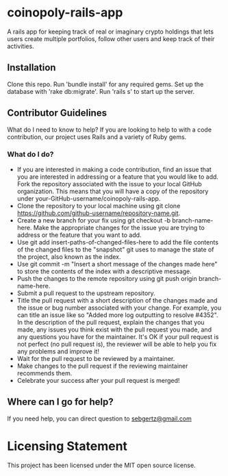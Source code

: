 # coinopoly-rails-app
A rails app for keeping track of real or imaginary crypto holdings that lets users create multiple portfolios, follow other users and keep track of their activities.

## Installation

Clone this repo.
Run 'bundle install' for any required gems.
Set up the database with 'rake db:migrate'.
Run 'rails s' to start up the server.

## Contributor Guidelines
What do I need to know to help?
If you are looking to help to with a code contribution, our project uses Rails and a variety of Ruby gems.

### What do I do?
- If you are interested in making a code contribution, find an issue that you are interested in addressing or a feature that you would like to add. Fork the repository associated with the issue to your local GitHub organization. This means that you will have a copy of the repository under your-GitHub-username/coinopoly-rails-app.
- Clone the repository to your local machine using git clone https://github.com/github-username/repository-name.git.
- Create a new branch for your fix using git checkout -b branch-name-here. Make the appropriate changes for the issue you are trying to address or the feature that you want to add.
- Use git add insert-paths-of-changed-files-here to add the file contents of the changed files to the "snapshot" git uses to manage the state of the project, also known as the index.
- Use git commit -m "Insert a short message of the changes made here" to store the contents of the index with a descriptive message.
- Push the changes to the remote repository using git push origin branch-name-here.
- Submit a pull request to the upstream repository.
- Title the pull request with a short description of the changes made and the issue or bug number associated with your change. For example, you can title an issue like so "Added more log outputting to resolve #4352". In the description of the pull request, explain the changes that you made, any issues you think exist with the pull request you made, and any questions you have for the maintainer. It's OK if your pull request is not perfect (no pull request is), the reviewer will be able to help you fix any problems and improve it!
- Wait for the pull request to be reviewed by a maintainer.
- Make changes to the pull request if the reviewing maintainer recommends them.
- Celebrate your success after your pull request is merged!

## Where can I go for help?
If you need help, you can direct question to sebgertz@gmail.com

# Licensing Statement
This project has been licensed under the MIT open source license.
